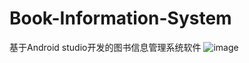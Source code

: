 # Book-Information-System
基于Android studio开发的图书信息管理系统软件
![image](https://github.com/qiexingdong/Book-Information-System/tree/main/img)
